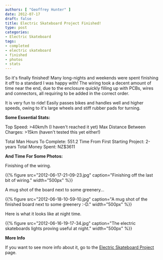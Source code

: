 ```yaml
---
authors: [ "Geoffrey Hunter" ]
date: 2012-07-17
draft: false
title: Electric Skateboard Project Finished!
type: post
categories:
- Electric Skateboard
tags:
- completed
- electric skateboard
- finished
- photos
- stats
---
```


So it's finally finished! Many long-nights and weekends were spent finishing it off to a standard I was happy with! The wiring took a decent amount of time near the end, due to the enclosure quickly filling up with PCBs, wires and connectors, all requiring to be added in the correct order.

It is very fun to ride! Easily passes bikes and handles well and higher speeds, owing to it's large wheels and stiff rubber pads for turning.

**Some Essential Stats:**

Top Speed: >40km/h (I haven't reached it yet)
Max Distance Between Charges: >15km (haven't tested this yet either!)

Total Man Hours To Complete: 551.2
Time From First Starting Project: 2-years
Total Money Spent:  NZ$3611

**And Time For Some Photos:**

Finishing of the wiring.

{{% figure src="2012-06-17-21-09-23.jpg" caption="Finishing off the last bit of wiring."  width="500px" %}}

A mug shot of the board next to some greenery...

{{% figure src="2012-06-18-10-59-10.jpg" caption="A mug shot of the finished board next to some greenery :-D."  width="500px" %}}

Here is what it looks like at night time.

{{% figure src="2012-06-16-19-17-34.jpg" caption="The electric skateboards lights proving useful at night."  width="500px" %}}

**More Info**

If you want to see more info about it, go to the [Electric Skateboard Project](/electronics/projects/electric-skateboard) page.
